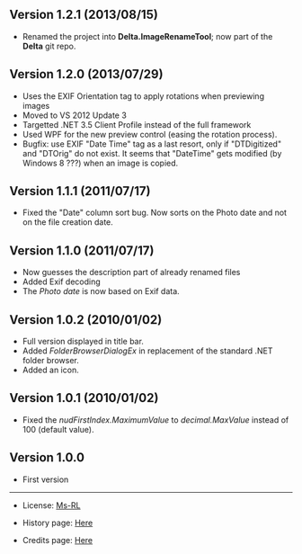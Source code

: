 Version 1.2.1 (2013/08/15)
--------------------------
* Renamed the project into **Delta.ImageRenameTool**; now part of the **Delta** git repo.

Version 1.2.0 (2013/07/29)
--------------------------
* Uses the EXIF Orientation tag to apply rotations when previewing images
* Moved to VS 2012 Update 3
* Targetted .NET 3.5 Client Profile instead of the full framework
* Used WPF for the new preview control (easing the rotation process).
* Bugfix: use EXIF "Date Time" tag as a last resort, only if "DTDigitized" and "DTOrig" do not exist.
  It seems that "DateTime" gets modified (by Windows 8 ???) when an image is copied.

Version 1.1.1 (2011/07/17) 
--------------------------
* Fixed the "Date" column sort bug. Now sorts on the Photo date and not on the file creation date.

Version 1.1.0 (2011/07/17)
--------------------------
* Now guesses the description part of already renamed files
* Added Exif decoding
* The _Photo date_ is now based on Exif data.

Version 1.0.2 (2010/01/02)
--------------------------
* Full version displayed in title bar.
* Added _FolderBrowserDialogEx_ in replacement of the standard .NET folder browser.
* Added an icon.
                     
Version 1.0.1 (2010/01/02)
--------------------------
* Fixed the _nudFirstIndex.MaximumValue_ to _decimal.MaxValue_ instead of 100 (default value).

Version 1.0.0 
-------------
* First version

-----------------------------------------------------------------------------------------
* License: [Ms-RL][msrl]
* History page: [Here][history]
* Credits page: [Here][credits]

  [msrl]: License.md "MS-RL License"
  [history]: History.md "History"
  [credits]: Credits.md "Credits"